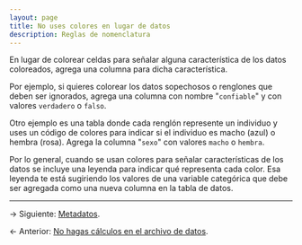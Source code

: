 ```yaml
---
layout: page
title: No uses colores en lugar de datos
description: Reglas de nomenclatura
---
```


En lugar de colorear celdas para señalar alguna característica de los datos coloreados, agrega una columna para dicha característica.

Por ejemplo, si quieres colorear los datos sopechosos o renglones que deben ser ignorados, agrega una columna con nombre "`confiable`" y con valores
`verdadero` o `falso`.

Otro ejemplo es una tabla donde cada renglón represente un individuo y uses un código de colores para indicar si el individuo es macho (azul) o hembra (rosa). Agrega la columna "`sexo`" con valores `macho` o `hembra`.

Por lo general, cuando se usan colores para señalar características de los datos se incluye una leyenda para indicar qué representa cada color. Esa leyenda te está sugiriendo los valores de una variable categórica que debe ser agregada como una nueva columna en la tabla de datos.

---

&rarr; Siguiente: [Metadatos](metadatos.html).

&larr; Anterior: [No hagas cálculos en el archivo de datos](sin_calculos.html).
